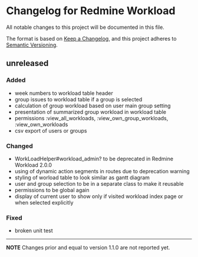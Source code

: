 # Changelog for Redmine Workload

All notable changes to this project will be documented in this file.

The format is based on [Keep a Changelog](https://keepachangelog.com/en/1.0.0/),
and this project adheres to [Semantic Versioning](https://semver.org/spec/v2.0.0.html).

## unreleased

### Added

* week numbers to workload table header
* group issues to workload table if a group is selected
* calculation of group workload based on user main group setting
* presentation of summarized group workload in workload table
* permissions :view_all_workloads, :view_own_group_workloads, :view_own_workloads
* csv export of users or groups

### Changed

* WorkLoadHelper#workload_admin? to be deprecated in Redmine Workload 2.0.0
* using of dynamic action segments in routes due to deprecation warning
* styling of worload table to look similar as gantt diagram
* user and group selection to be in a separate class to make it reusable
* permissions to be global again
* display of current user to show only if visited workload index page or when
selected explicitly

### Fixed

* broken unit test

---

**NOTE** Changes prior and equal to version 1.1.0 are not reported yet.